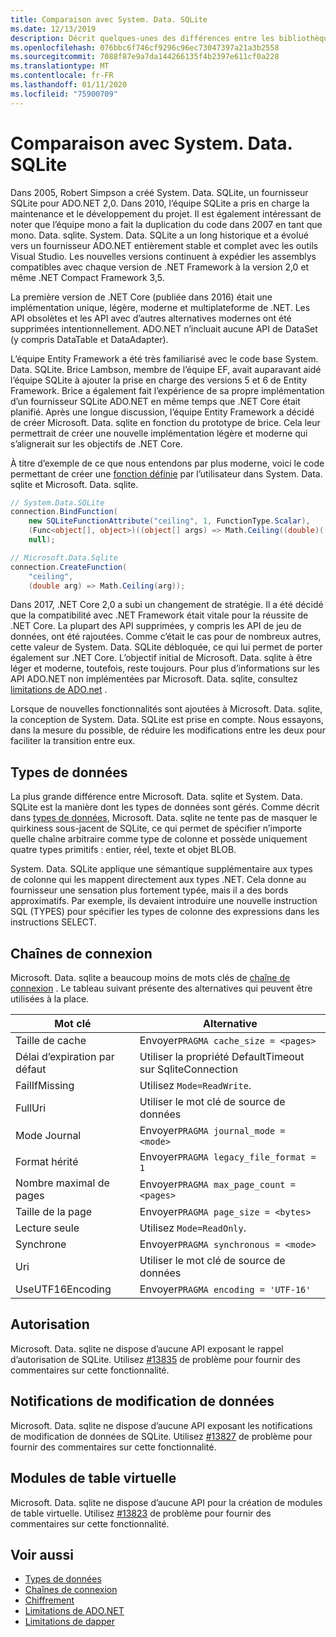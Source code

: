 ```yaml
---
title: Comparaison avec System. Data. SQLite
ms.date: 12/13/2019
description: Décrit quelques-unes des différences entre les bibliothèques Microsoft. Data. sqlite et System. Data. SQLite.
ms.openlocfilehash: 076bbc6f746cf9296c96ec73047397a21a3b2558
ms.sourcegitcommit: 7088f87e9a7da144266135f4b2397e611cf0a228
ms.translationtype: MT
ms.contentlocale: fr-FR
ms.lasthandoff: 01/11/2020
ms.locfileid: "75900709"
---
```

# <a name="comparison-to-systemdatasqlite"></a>Comparaison avec System. Data. SQLite

Dans 2005, Robert Simpson a créé System. Data. SQLite, un fournisseur SQLite pour ADO.NET 2,0. Dans 2010, l’équipe SQLite a pris en charge la maintenance et le développement du projet. Il est également intéressant de noter que l’équipe mono a fait la duplication du code dans 2007 en tant que mono. Data. sqlite. System. Data. SQLite a un long historique et a évolué vers un fournisseur ADO.NET entièrement stable et complet avec les outils Visual Studio. Les nouvelles versions continuent à expédier les assemblys compatibles avec chaque version de .NET Framework à la version 2,0 et même .NET Compact Framework 3,5.

La première version de .NET Core (publiée dans 2016) était une implémentation unique, légère, moderne et multiplateforme de .NET. Les API obsolètes et les API avec d’autres alternatives modernes ont été supprimées intentionnellement. ADO.NET n’incluait aucune API de DataSet (y compris DataTable et DataAdapter).

L’équipe Entity Framework a été très familiarisé avec le code base System. Data. SQLite. Brice Lambson, membre de l’équipe EF, avait auparavant aidé l’équipe SQLite à ajouter la prise en charge des versions 5 et 6 de Entity Framework. Brice a également fait l’expérience de sa propre implémentation d’un fournisseur SQLite ADO.NET en même temps que .NET Core était planifié. Après une longue discussion, l’équipe Entity Framework a décidé de créer Microsoft. Data. sqlite en fonction du prototype de brice. Cela leur permettrait de créer une nouvelle implémentation légère et moderne qui s’alignerait sur les objectifs de .NET Core.

À titre d’exemple de ce que nous entendons par plus moderne, voici le code permettant de créer une [fonction définie](user-defined-functions.md) par l’utilisateur dans System. Data. sqlite et Microsoft. Data. sqlite.

```csharp
// System.Data.SQLite
connection.BindFunction(
    new SQLiteFunctionAttribute("ceiling", 1, FunctionType.Scalar),
    (Func<object[], object>)((object[] args) => Math.Ceiling((double)((object[])args[1])[0])),
    null);

// Microsoft.Data.Sqlite
connection.CreateFunction(
    "ceiling",
    (double arg) => Math.Ceiling(arg));
```

Dans 2017, .NET Core 2,0 a subi un changement de stratégie. Il a été décidé que la compatibilité avec .NET Framework était vitale pour la réussite de .NET Core. La plupart des API supprimées, y compris les API de jeu de données, ont été rajoutées. Comme c’était le cas pour de nombreux autres, cette valeur de System. Data. SQLite débloquée, ce qui lui permet de porter également sur .NET Core. L’objectif initial de Microsoft. Data. sqlite à être léger et moderne, toutefois, reste toujours. Pour plus d’informations sur les API ADO.NET non implémentées par Microsoft. Data. sqlite, consultez [limitations de ADO.net](adonet-limitations.md) .

Lorsque de nouvelles fonctionnalités sont ajoutées à Microsoft. Data. sqlite, la conception de System. Data. SQLite est prise en compte. Nous essayons, dans la mesure du possible, de réduire les modifications entre les deux pour faciliter la transition entre eux.

## <a name="data-types"></a>Types de données

La plus grande différence entre Microsoft. Data. sqlite et System. Data. SQLite est la manière dont les types de données sont gérés. Comme décrit dans [types de données](types.md), Microsoft. Data. sqlite ne tente pas de masquer le quirkiness sous-jacent de SQLite, ce qui permet de spécifier n’importe quelle chaîne arbitraire comme type de colonne et possède uniquement quatre types primitifs : entier, réel, texte et objet BLOB.

System. Data. SQLite applique une sémantique supplémentaire aux types de colonne qui les mappent directement aux types .NET. Cela donne au fournisseur une sensation plus fortement typée, mais il a des bords approximatifs. Par exemple, ils devaient introduire une nouvelle instruction SQL (TYPES) pour spécifier les types de colonne des expressions dans les instructions SELECT.

## <a name="connection-strings"></a>Chaînes de connexion

Microsoft. Data. sqlite a beaucoup moins de mots clés de [chaîne de connexion](connection-strings.md) . Le tableau suivant présente des alternatives qui peuvent être utilisées à la place.

| Mot clé          | Alternative                                         |
| ---------------- | --------------------------------------------------- |
| Taille de cache       | Envoyer`PRAGMA cache_size = <pages>`                  |
| Délai d’expiration par défaut  | Utiliser la propriété DefaultTimeout sur SqliteConnection |
| FailIfMissing    | Utilisez `Mode=ReadWrite`.                                |
| FullUri          | Utiliser le mot clé de source de données                         |
| Mode Journal     | Envoyer`PRAGMA journal_mode = <mode>`                 |
| Format hérité    | Envoyer`PRAGMA legacy_file_format = 1`                |
| Nombre maximal de pages   | Envoyer`PRAGMA max_page_count = <pages>`              |
| Taille de la page        | Envoyer`PRAGMA page_size = <bytes>`                   |
| Lecture seule        | Utilisez `Mode=ReadOnly`.                                 |
| Synchrone      | Envoyer`PRAGMA synchronous = <mode>`                  |
| Uri              | Utiliser le mot clé de source de données                         |
| UseUTF16Encoding | Envoyer`PRAGMA encoding = 'UTF-16'`                   |

## <a name="authorization"></a>Autorisation

Microsoft. Data. sqlite ne dispose d’aucune API exposant le rappel d’autorisation de SQLite. Utilisez [#13835](https://github.com/dotnet/efcore/issues/13835) de problème pour fournir des commentaires sur cette fonctionnalité.

## <a name="data-change-notifications"></a>Notifications de modification de données

Microsoft. Data. sqlite ne dispose d’aucune API exposant les notifications de modification de données de SQLite. Utilisez [#13827](https://github.com/dotnet/efcore/issues/13827) de problème pour fournir des commentaires sur cette fonctionnalité.

## <a name="virtual-table-modules"></a>Modules de table virtuelle

Microsoft. Data. sqlite ne dispose d’aucune API pour la création de modules de table virtuelle. Utilisez [#13823](https://github.com/dotnet/efcore/issues/13823) de problème pour fournir des commentaires sur cette fonctionnalité.

## <a name="see-also"></a>Voir aussi

* [Types de données](types.md)
* [Chaînes de connexion](connection-strings.md)
* [Chiffrement](encryption.md)
* [Limitations de ADO.NET](adonet-limitations.md)
* [Limitations de dapper](dapper-limitations.md)
